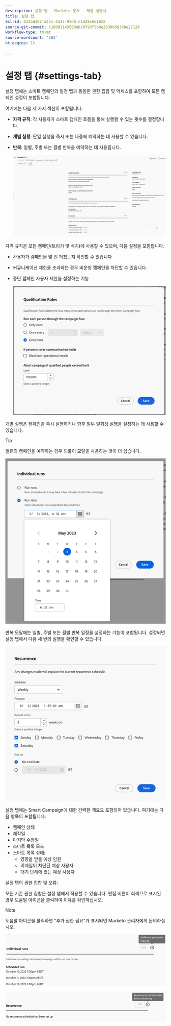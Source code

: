 ```yaml
---
description: 설정 탭 - Marketo 문서 - 제품 설명서
title: 설정 탭
exl-id: 622ad162-a2b1-4a37-93d8-c1dd8c6e10c8
source-git-commit: c16081143588ebc0793f5b6e2630b58348e27124
workflow-type: tm+mt
source-wordcount: '303'
ht-degree: 1%

---
```


# 설정 탭 {#settings-tab}

설정 탭에는 스마트 캠페인의 일정 탭과 동일한 권한 집합 및 액세스를 포함하여 모든 캠페인 설정이 포함됩니다.

여기에는 다음 세 가지 섹션이 포함됩니다.

* **자격 규칙**: 각 사용자가 스마트 캠페인 흐름을 통해 실행할 수 있는 횟수를 결정합니다.

* **개별 실행**: 단일 실행을 즉시 또는 나중에 예약하는 데 사용할 수 있습니다.

* **반복**: 일별, 주별 또는 월별 반복을 예약하는 데 사용됩니다.

  ![](assets/settings-tab-1.png)

자격 규칙은 모든 캠페인(트리거 및 배치)에 사용할 수 있으며, 다음 설정을 포함합니다.

* 사용자가 캠페인을 몇 번 거쳤는지 확인할 수 있습니다
* 커뮤니케이션 제한을 초과하는 경우 비운영 캠페인을 차단할 수 있습니다.
* 중단 캠페인 사용자 제한을 설정하는 기능

  ![](assets/settings-tab-2.png)

개별 실행은 캠페인을 즉시 실행하거나 향후 일부 일회성 실행을 설정하는 데 사용할 수 있습니다.

>[!TIP]
>
>일련의 캠페인을 예약하는 경우 되풀이 모달을 사용하는 것이 더 쉽습니다.

![](assets/settings-tab-3.png)

반복 모달에는 일별, 주별 또는 월별 반복 일정을 설정하는 기능이 포함됩니다. 설정되면 설정 탭에서 다음 세 번의 실행을 확인할 수 있습니다.

![](assets/settings-tab-4.png)

설정 탭에는 Smart Campaign에 대한 간략한 개요도 포함되어 있습니다. 여기에는 다음 항목이 포함됩니다.

* 캠페인 상태
* 제작일
* 마지막 수정일
* 스마트 목록 모드
* 스마트 목록 상태:
   * 영향을 받을 예상 인원
   * 이메일이 차단된 예상 사용자
   * 대기 단계에 있는 예상 사용자

설정 탭의 권한 집합 및 오류:

모든 기존 권한 집합은 설정 탭에서 적용할 수 있습니다. 편집 버튼이 회색으로 표시된 경우 도움말 아이콘을 클릭하여 이유를 확인하십시오.

>[!NOTE]
>
>도움말 아이콘을 클릭하면 &quot;추가 권한 필요&quot;가 표시되면 Marketo 관리자에게 문의하십시오.

![](assets/settings-tab-5.png)

![](assets/settings-tab-6.png)
